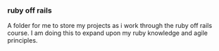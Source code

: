 ### ruby off rails
A folder for me to store my projects as i work through the ruby off rails course. I am doing this to expand upon my ruby knowledge and agile principles.

